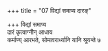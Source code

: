 +++
title = "07 विद्यां समाप्य दारङ्"

+++
विद्यां समाप्य  
दारं कृत्वाग्नीन् आधाय  
कर्माण्य् आरभते, सोमावरार्ध्यानि यानि श्रूयन्ते ७